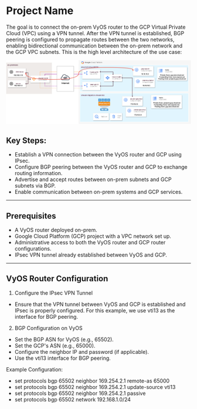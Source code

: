 # **Project Name**

The goal is to connect the on-prem VyOS router to the GCP Virtual Private Cloud (VPC) using a VPN tunnel. After the VPN tunnel is established, BGP peering is configured to propagate routes between the two networks, enabling bidirectional communication between the on-prem network and the GCP VPC subnets.
This is the high level architecture of the use case: 

![PSC High Level Architecture Use case](Hybrid-Connection.png)

## Key Steps:
- Establish a VPN connection between the VyOS router and GCP using IPsec.
- Configure BGP peering between the VyOS router and GCP to exchange routing information.
- Advertise and accept routes between on-prem subnets and GCP subnets via BGP.
- Enable communication between on-prem systems and GCP services.

---

## Prerequisites
- A VyOS router deployed on-prem.
- Google Cloud Platform (GCP) project with a VPC network set up.
- Administrative access to both the VyOS router and GCP router configurations.
- IPsec VPN tunnel already established between VyOS and GCP.

---

## VyOS Router Configuration

1. Configure the IPsec VPN Tunnel
- Ensure that the VPN tunnel between VyOS and GCP is established and IPsec is properly configured. For this example, we use vti13 as the interface for BGP peering.

2. BGP Configuration on VyOS

- Set the BGP ASN for VyOS (e.g., 65502).
- Set the GCP's ASN (e.g., 65000).
- Configure the neighbor IP and password (if applicable).
- Use the vti13 interface for BGP peering.

Example Configuration:

- set protocols bgp 65502 neighbor 169.254.2.1 remote-as 65000
- set protocols bgp 65502 neighbor 169.254.2.1 update-source vti13
- set protocols bgp 65502 neighbor 169.254.2.1 passive
- set protocols bgp 65502 network 192.168.1.0/24